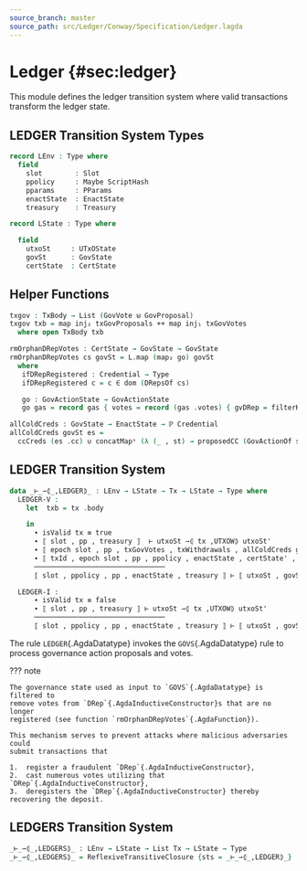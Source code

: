 ```yaml
---
source_branch: master
source_path: src/Ledger/Conway/Specification/Ledger.lagda
---
```


# Ledger {#sec:ledger}

This module defines the ledger transition system where valid transactions
transform the ledger state.

<!--
```agda
{-# OPTIONS --safe #-}

import Data.List as L

open import Ledger.Prelude
open import Ledger.Conway.Specification.Abstract
open import Ledger.Conway.Specification.Transaction using (TransactionStructure)

module Ledger.Conway.Specification.Ledger
  (txs : _) (open TransactionStructure txs)
  (abs : AbstractFunctions txs) (open AbstractFunctions abs)
  where

open import Ledger.Conway.Specification.Enact govStructure
open import Ledger.Conway.Specification.Gov txs
open import Ledger.Conway.Specification.Utxo txs abs
open import Ledger.Conway.Specification.Utxow txs abs
open import Ledger.Conway.Specification.Certs govStructure

open Tx
open GState
open GovActionState
open EnactState using (cc)
```
-->

## <span class="AgdaDatatype">LEDGER</span> Transition System Types

```agda
record LEnv : Type where
  field
    slot        : Slot
    ppolicy     : Maybe ScriptHash
    pparams     : PParams
    enactState  : EnactState
    treasury    : Treasury
```
<!--
```agda
instance
  HasPParams-LEnv : HasPParams LEnv
  HasPParams-LEnv .PParamsOf = LEnv.pparams
```
-->
```agda
record LState : Type where
```
<!--
```agda
  constructor ⟦_,_,_⟧ˡ
```
-->
```agda
  field
    utxoSt     : UTxOState
    govSt      : GovState
    certState  : CertState
```
<!--
```agda
record HasLState {a} (A : Type a) : Type a where
  field LStateOf : A → LState
open HasLState ⦃...⦄ public

instance
  HasUTxOState-LState : HasUTxOState LState
  HasUTxOState-LState .UTxOStateOf = LState.utxoSt

  HasUTxO-LState : HasUTxO LState
  HasUTxO-LState .UTxOOf = UTxOOf ∘ UTxOStateOf

  HasGovState-LState : HasGovState LState
  HasGovState-LState .GovStateOf = LState.govSt

  HasCertState-LState : HasCertState LState
  HasCertState-LState .CertStateOf = LState.certState

  HasDeposits-LState : HasDeposits LState
  HasDeposits-LState .DepositsOf = DepositsOf ∘ UTxOStateOf

  HasPools-LState : HasPools LState
  HasPools-LState .PoolsOf = PoolsOf ∘ CertStateOf

  HasGState-LState : HasGState LState
  HasGState-LState .GStateOf = GStateOf ∘ CertStateOf

  HasDState-LState : HasDState LState
  HasDState-LState .DStateOf = DStateOf ∘ CertStateOf

  HasPState-LState : HasPState LState
  HasPState-LState .PStateOf = PStateOf ∘ CertStateOf

  HasVoteDelegs-LState : HasVoteDelegs LState
  HasVoteDelegs-LState .VoteDelegsOf = VoteDelegsOf ∘ DStateOf ∘ CertStateOf

  HasDonations-LState : HasDonations LState
  HasDonations-LState .DonationsOf = DonationsOf ∘ UTxOStateOf

  HasFees-LState : HasFees LState
  HasFees-LState .FeesOf = FeesOf ∘ UTxOStateOf

  HasCCHotKeys-LState : HasCCHotKeys LState
  HasCCHotKeys-LState .CCHotKeysOf = CCHotKeysOf ∘ GStateOf

  HasDReps-LState : HasDReps LState
  HasDReps-LState .DRepsOf = DRepsOf ∘ CertStateOf

open CertState
open DState
open GovVotes

instance
  unquoteDecl HasCast-LEnv HasCast-LState = derive-HasCast
    ((quote LEnv , HasCast-LEnv) ∷ (quote LState , HasCast-LState) ∷ [])
```
-->

## Helper Functions

```agda
txgov : TxBody → List (GovVote ⊎ GovProposal)
txgov txb = map inj₂ txGovProposals ++ map inj₁ txGovVotes
  where open TxBody txb

rmOrphanDRepVotes : CertState → GovState → GovState
rmOrphanDRepVotes cs govSt = L.map (map₂ go) govSt
  where
   ifDRepRegistered : Credential → Type
   ifDRepRegistered c = c ∈ dom (DRepsOf cs)

   go : GovActionState → GovActionState
   go gas = record gas { votes = record (gas .votes) { gvDRep = filterKeys ifDRepRegistered (gas .votes .gvDRep) } }

allColdCreds : GovState → EnactState → ℙ Credential
allColdCreds govSt es =
  ccCreds (es .cc) ∪ concatMapˢ (λ (_ , st) → proposedCC (GovActionOf st)) (fromList govSt)
```

## <span class="AgdaDatatype">LEDGER</span> Transition System
 
<!--
```agda
private variable
  Γ                     : LEnv
  s s' s''              : LState
  utxoSt utxoSt'        : UTxOState
  govSt govSt'          : GovState
  certState certState'  : CertState
  tx                    : Tx
  slot                  : Slot
  ppolicy               : Maybe ScriptHash
  pp                    : PParams
  enactState            : EnactState
  treasury              : Treasury
```
-->

```agda
data _⊢_⇀⦇_,LEDGER⦈_ : LEnv → LState → Tx → LState → Type where
  LEDGER-V :
    let  txb = tx .body
```
<!--
```agda
         open TxBody txb
```
-->
```agda
    in
      ∙ isValid tx ≡ true
      ∙ ⟦ slot , pp , treasury ⟧  ⊢ utxoSt ⇀⦇ tx ,UTXOW⦈ utxoSt'
      ∙ ⟦ epoch slot , pp , txGovVotes , txWithdrawals , allColdCreds govSt enactState ⟧ ⊢ certState ⇀⦇ txCerts ,CERTS⦈ certState'
      ∙ ⟦ txId , epoch slot , pp , ppolicy , enactState , certState' , dom (RewardsOf certState) ⟧ ⊢ rmOrphanDRepVotes certState' govSt ⇀⦇ txgov txb ,GOVS⦈ govSt'
      ────────────────────────────────
      ⟦ slot , ppolicy , pp , enactState , treasury ⟧ ⊢ ⟦ utxoSt , govSt , certState ⟧ ⇀⦇ tx ,LEDGER⦈ ⟦ utxoSt' , govSt' , certState' ⟧

  LEDGER-I :
      ∙ isValid tx ≡ false
      ∙ ⟦ slot , pp , treasury ⟧ ⊢ utxoSt ⇀⦇ tx ,UTXOW⦈ utxoSt'
      ────────────────────────────────
      ⟦ slot , ppolicy , pp , enactState , treasury ⟧ ⊢ ⟦ utxoSt , govSt , certState ⟧ ⇀⦇ tx ,LEDGER⦈ ⟦ utxoSt' , govSt , certState ⟧
```

The rule `LEDGER`{.AgdaDatatype} invokes the `GOVS`{.AgdaDatatype} rule to
process governance action proposals and votes.

??? note

    The governance state used as input to `GOVS`{.AgdaDatatype} is filtered to
    remove votes from `DRep`{.AgdaInductiveConstructor}s that are no longer
    registered (see function `rmOrphanDRepVotes`{.AgdaFunction}).

    This mechanism serves to prevent attacks where malicious adversaries could
    submit transactions that

    1.  register a fraudulent `DRep`{.AgdaInductiveConstructor},
    2.  cast numerous votes utilizing that `DRep`{.AgdaInductiveConstructor},
    3.  deregisters the `DRep`{.AgdaInductiveConstructor} thereby recovering the deposit.

<!--
```agda
pattern LEDGER-V⋯ w x y z = LEDGER-V (w , x , y , z)
pattern LEDGER-I⋯ y z     = LEDGER-I (y , z)
```
-->

## <span class="AgdaDatatype">LEDGERS</span> Transition System

```agda
_⊢_⇀⦇_,LEDGERS⦈_ : LEnv → LState → List Tx → LState → Type
_⊢_⇀⦇_,LEDGERS⦈_ = ReflexiveTransitiveClosure {sts = _⊢_⇀⦇_,LEDGER⦈_}
```
